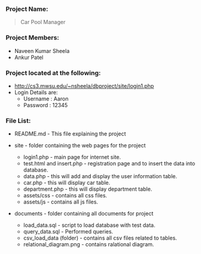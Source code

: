 ### Project Name: 
>Car Pool Manager

### Project Members:

- Naveen Kumar Sheela
- Ankur Patel

### Project located at the following:
>

- http://cs3.mwsu.edu/~nsheela/dbproject/site/login1.php
- Login Details are: 
	 - Username : Aaron
	 - Password : 12345			

### File List:
>

- README.md - This file explaining the project
- site - folder containing the web pages for the project
    - login1.php - main page for internet site.
    - test.html and insert.php - registration page and to insert the data into database.
    - data.php - this will add and display the user information table.
    - car.php -  this will display car table.
    - department.php - this will display department table.
    - assets/css - contains all css files.
    - assets/js - contains all js files.
    
- documents - folder containing all documents for project
    - load_data.sql - script to load database with test data.
    - query_data.sql -  Performed queries.
    - csv_load_data (folder) - contains all csv files related to tables.
    - relational_diagram.png - contains ralational diagram.
